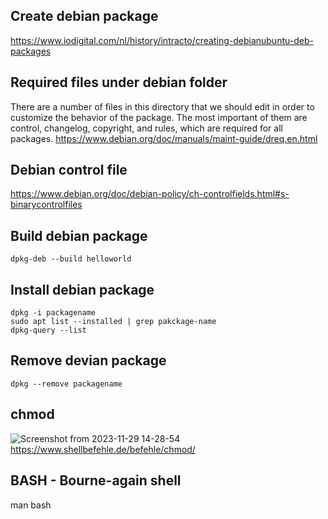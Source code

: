 ## Create debian package
https://www.iodigital.com/nl/history/intracto/creating-debianubuntu-deb-packages

## Required files under debian folder
There are a number of files in this directory that we should edit in order to customize the behavior of the package. The most important of them are control, changelog, copyright, and rules, which are required for all packages.
https://www.debian.org/doc/manuals/maint-guide/dreq.en.html

## Debian control file
https://www.debian.org/doc/debian-policy/ch-controlfields.html#s-binarycontrolfiles

## Build debian package
```
dpkg-deb --build helloworld
```

## Install debian package
```
dpkg -i packagename
sudo apt list --installed | grep pakckage-name
dpkg-query --list
```

## Remove devian package
```
dpkg --remove packagename
```

## chmod
![Screenshot from 2023-11-29 14-28-54](https://github.com/ikhsanhabibi/linux-ubuntu/assets/33756873/859f712c-995d-4136-b41e-22d8585c5370)
https://www.shellbefehle.de/befehle/chmod/

## BASH - Bourne-again shell
man bash
